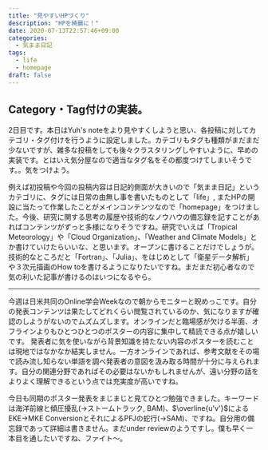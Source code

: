 ```yaml
---
title: "見やすいHPづくり"
description: "HPを綺麗に！"
date: 2020-07-13T22:57:46+09:00
categories:
  - 気まま日記
tags:
  - life
  - homepage
draft: false
---
```


## Category・Tag付けの実装。

2日目です。本日はYuh's noteをより見やすくしようと思い、各投稿に対してカテゴリ・タグ付けを行うように設定しました。カテゴリもタグも種類がまだまだ少ないですが、雑多な投稿をしても後々クラスタリングしやすいように、早めの実装です。とはいえ気分屋なので適当なタグ名をその都度つけてしまいそうです。。気をつけよう。

例えば初投稿や今回の投稿内容は日記的側面が大きいので「気まま日記」というカテゴリに、タグには日常の由無し事を書いたものとして「life」, またHPの開設に当たって作業したことがメインコンテンツなので「homepage」をつけました。今後、研究に関する思考の履歴や技術的なノウハウの備忘録を記すことがあればコンテンツがずっと多様になりそうですね。研究でいえば「Tropical Meteorology」や「Cloud Organization」、「Weather and Climate Models」とか書けていけたらいいな、と思います。オープンに書けることだけでしょうが。技術的なところだと「Fortran」、「Julia」、をはじめとして「衛星データ解析」や３次元描画のHow toを書けるようになりたいですね。まだまだ初心者なので気の利いた記事が書けるのはいつになるやら。

---

今週は日米共同のOnline学会Weekなので朝からモニターと睨めっこです。自分の発表コンテンツは果たしてどれくらい閲覧されているのか、気になりますが確認のしようがないのでムズムズします。オンラインだと臨場感が欠ける半面、オフラインよりもひとつひとつのポスターの内容に集中して精読できる点が嬉しいです。
発表者に気を使いながら背景知識を持たない内容のポスターを読むことは現地ではなかなか結実しません。一方オンラインであれば、参考文献をその場で読み流し知らない単語を調べ発表者の意図を汲み取る時間が十分に与えられます。自分の関連分野であればその必要はないかもしれませんが、遠い分野の話をよりよく理解できるという点では充実度が高いですね。

今日も同期のポスター発表をまじまじと見てひとつ勉強できました。キーワードは海洋前線と傾圧擾乱(→ストームトラック, BAM)、$\overline{u'v'}$によるEKE→MKE ConversionとそれによるPFJの蛇行(→SAM)、ですね。自分用の備忘録であって詳細は書きません。まだunder reviewのようですし。僕も早く一本目を通したいですね、ファイト〜。

